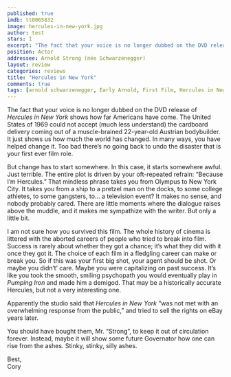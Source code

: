 ```yaml
---
published: true
imdb: tt0065832
image: hercules-in-new-york.jpg
author: test 
stars: 1
excerpt: "The fact that your voice is no longer dubbed on the DVD release of <em>Hercules in New York</em> shows how far Americans have come. The United States of 1969 could not accept (much less understand) the cardboard delivery coming out of a muscle-brained 22-year-old Austrian bodybuilder. It just shows us how much the world has changed&shy;. In many ways, you have helped change it. Too bad there&rsquo;s no going back to undo the disaster that is your first ever film role."
position: Actor
addressee: Arnold Strong (née Schwarzenegger)
layout: review
categories: reviews
title: "Hercules in New York"
comments: true
tags: [arnold schwarzenegger, Early Arnold, First Film, Hercules in New York, Uncategorized, Zip.ca]
---
```

<p>The fact that your voice is no longer dubbed on the DVD release of <em>Hercules in New York</em> shows how far Americans have come. The United States of 1969 could not accept (much less understand) the cardboard delivery coming out of a muscle-brained 22-year-old Austrian bodybuilder. It just shows us how much the world has changed&shy;. In many ways, you have helped change it. Too bad there&rsquo;s no going back to undo the disaster that is your first ever film role.</p>
<p>But change has to start somewhere. In this case, it starts somewhere awful. Just terrible. The entire plot is driven by your oft-repeated refrain: &ldquo;Because I&rsquo;m Hercules.&rdquo; That mindless phrase takes you from Olympus to New York City. It takes you from a ship to a pretzel man on the docks, to some college athletes, to some gangsters, to&hellip; a television event? It makes no sense, and nobody probably cared. There are little moments where the dialogue raises above the muddle, and it makes me sympathize with the writer. But only a little bit.</p>
<p>I am not sure how you survived this film. The whole history of cinema is littered with the aborted careers of people who tried to break into film. Success is rarely about whether they got a chance; it&rsquo;s what they did with it once they got it. The choice of each film in a fledgling career can make or break you. So if this was your first big shot, your agent should be shot. Or maybe you didn&rsquo;t&rsquo; care. Maybe you were capitalizing on past success. It&rsquo;s like you took the smooth, smiling psychopath you would eventually play in <em>Pumping Iron </em>and made him a demigod. That may be a historically accurate Hercules, but not a very interesting one.</p>
<p>Apparently the studio said that <em>Hercules in New York </em>&ldquo;was not met with an overwhelming response from the public,&#8221; and tried to sell the rights on eBay years later.&nbsp;</p>
<p>You should have bought them, Mr. &ldquo;Strong&rdquo;, to keep it out of circulation forever. Instead, maybe it will show some future Governator how one can rise from the ashes. Stinky, stinky, silly ashes.</p>
<p>Best,<br /> Cory</p>